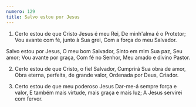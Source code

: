 ```yaml
---
numero: 129
title: Salvo estou por Jesus
---
```

1. Certo estou de que Cristo Jesus é meu Rei,
De minh'alma é o Protetor;
Vou avante com fé, junto à Sua grei,
Com a força do meu Salvador.

Salvo estou por Jesus,
O meu bom Salvador,
Sinto em mim Sua paz,
Seu amor;
Vou avante por graça,
Com fé no Senhor,
Meu amado e divino Pastor.

2. Certo estou de que Cristo, o fiel Salvador,
Cumprirá Sua obra de amor,
Obra eterna, perfeita, de grande valor,
Ordenada por Deus, Criador.

3. Certo estou de que meu poderoso Jesus
Dar-me-á sempre força e valor,
E também mais virtude, mais graça e mais luz;
A Jesus servirei com fervor.
